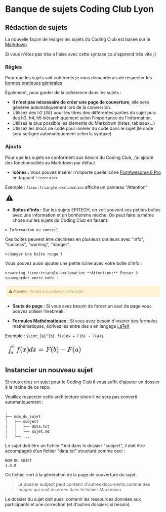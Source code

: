 # Banque de sujets Coding Club Lyon

## Rédaction de sujets

La nouvelle façon de rédiger les sujets du Coding Club est basée sur le [Markdown](https://www.markdownguide.org/cheat-sheet/)

Si vous n'êtes pas très a l'aise avec cette syntaxe ça s'apprend très vite ;)

### Règles
Pour que les sujets soit cohérents je vous demanderais de respecter les [bonnes pratiques générales](https://www.markdownguide.org/basic-syntax/)

Également, pour garder de la cohérence dans les sujets :

- **Il n'est pas nécessaire de créer une page de couverture**, elle sera générée automatiquement lors de la conversion.
- Utilisez des h2 (##) pour les titres des différentes parties du sujet puis des h3, h4, h5 hiérarchiquement selon l'importance de l'information.
- Utilisez le plus possible les éléments du Markdown (listes, tableaux...)
- Utilisez les blocs de code pour insérer du code dans le sujet (le code sera surligné automatiquement selon la syntaxe)

### Ajouts
Pour que les sujets se conforment aux besoin du Coding Club, j'ai ajouté des fonctionnalités au Markdown par défaut

- **Icônes :**
Vous pouvez insérer n'importe quelle icône [FontAwesome 6 Pro](https://fontawesome.com/search) en tappant `!icon:<id>`

Exemple : `!icon:triangle-exclamation` affiche un panneau "Attention" 

![](/.github/codingclub/assets/warning.png)

- **Boîtes d'info :**
Sur les sujets EPITECH, on voit souvent ces petites boîtes avec une information et un bonhomme moche.
On peut faire la même chose sur les sujets du Coding Club en faisant.
```
> Information ou conseil
```

Ces boîtes peuvent être déclinées en plusieurs couleurs avec "info", "success", "warning", "danger".

```
>:danger Une boîte rouge !
```

Vous pouvez aussi ajouter une petite icône avec votre boîte d'info :

```
>:warning !icon:triangle-exclamation **Attention:** Pensez à sauvegarder votre code !
```

![](/.github/codingclub/assets/info.png)

- **Sauts de page :**
Si vous avez besoin de forcer un saut de page vous pouvez utiliser !linebreak.


- **Formules Mathématiques :**
Si vous avez besoin d'insérer des formules mathématiques, écrivez les entre des `$` en langage [LaTeX](https://latexeditor.lagrida.com/)

Exemple : `$\int_{a}^{b} f(x)dx = F(b) - F(a)$`

![](/.github/codingclub/assets/formula.png)

## Instancier un nouveau sujet
Si vous créez un sujet pour le Coding Club il vous suffit d'ajouter un dossier à la racine de ce repo.

Veuillez respecter cette architecture sinon il ne sera pas converti automatiquement :

```
.
├── nom_du_sujet
│   ├── subject
│   │   ├── data.txt
│   │   └── sujet.md
│   └── ...
```

Le sujet doit être un fichier \*.md dans le dossier "subject", il doit être accompagné d'un fichier "data.txt" structuré comme ceci :

```
NOM DU SUJET
1.0.0
```

Ce fichier sert à la génération de la page de couverture du sujet.

> Le dossier subject peut contenir d'autres documents comme des images qui sont insérées dans le fichier Markdown.

Le dossier du sujet doit aussi contenir les ressources données aux participants et une correction (et d'autres dossiers si besoin).
